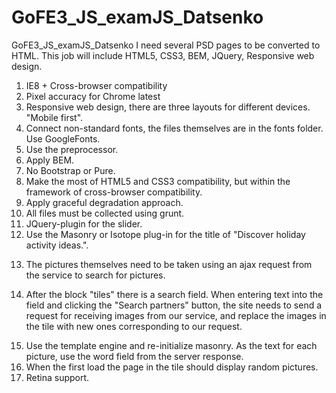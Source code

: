# GoFE3_JS_examJS_Datsenko
GoFE3_JS_examJS_Datsenko
I need several PSD pages to be converted to HTML. This job will include HTML5, CSS3,  BEM, JQuery, Responsive web design.
<ol>
  <li>
IE8 + Cross-browser compatibility </li><li>
Pixel accuracy for Chrome latest</li><li>
Responsive web design, there are three layouts for different devices. "Mobile first".</li><li>
Connect non-standard fonts, the files themselves are in the fonts folder. Use GoogleFonts.</li><li>
Use the preprocessor.</li><li>
Apply BEM.</li><li>
No Bootstrap or Pure.</li><li>
Make the most of HTML5 and CSS3 compatibility, but within the framework of cross-browser compatibility.</li><li>
Apply graceful degradation approach.</li><li>
All files must be collected using grunt.</li><li>
JQuery-plugin for the slider.</li><li>
Use the Masonry or Isotope plug-in for the title of "Discover holiday activity ideas.".</li><li>

The pictures themselves need to be taken using an ajax request from the service to search for pictures.</li><li>

After the block "tiles" there is a search field. When entering text into the field and clicking the "Search partners" button, the site needs to send a request for receiving images from our service, and replace the images in the tile with new ones corresponding to our request. </li><li>
Use the template engine and re-initialize masonry. As the text for each picture, use the word field from the server response.</li><li>
When the first load the page in the tile should display random pictures.</li><li>
Retina support.</li>

